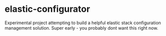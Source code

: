 # elastic-configurator
Experimental project attempting to build a helpful elastic stack configuration management solution. Super early - you probably dont want this right now.
